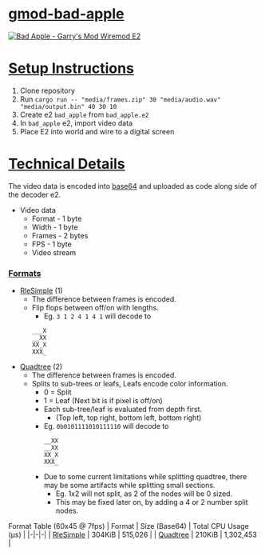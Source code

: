 
# [gmod-bad-apple](#)

[![Bad Apple - Garry's Mod Wiremod E2](https://img.youtube.com/vi/nf00VvO-mEk/0.jpg)](https://www.youtube.com/watch?v=nf00VvO-mEk)

# [Setup Instructions](#setup-instructions)

1. Clone repository
2. Run `cargo run -- "media/frames.zip" 30 "media/audio.wav" "media/output.bin" 40 30 10`
3. Create e2 `bad_apple` from `bad_apple.e2`
4. In `bad_apple` e2, import video data
5. Place E2 into world and wire to a digital screen

# [Technical Details](#technical-details)

The video data is encoded into [base64](https://en.wikipedia.org/wiki/Base64) and uploaded as code along side of the decoder e2.

* Video data
    * Format - 1 byte
    * Width - 1 byte
    * Frames - 2 bytes
    * FPS - 1 byte
    * Video stream

### [Formats](#formats)

* [RleSimple](src/format/rle_simple.rs) (1)
    * The difference between frames is encoded.
    * Flip flops between off/on with lengths.
        * Eg. `3 1 2 4 1 4 1` will decode to
        ```
        ___X
        __XX
        XX_X
        XXX_
        ```
* [Quadtree](src/format/quadtree.rs) (2)
    * The difference between frames is encoded.
    * Splits to sub-trees or leafs, Leafs encode color information.
        * 0 = Split
        * 1 = Leaf (Next bit is if pixel is off/on)
        * Each sub-tree/leaf is evaluated from depth first.
            * (Top left, top right, bottom left, bottom right)
        * Eg. `0b0101111010111110` will decode to
            ```
            __XX
            __XX
            XX_X
            XXX_
            ```
        * Due to some current limitations while splitting quadtree, there may be some artifacts while splitting small sections.
            * Eg. 1x2 will not split, as 2 of the nodes will be 0 sized.
            * This may be fixed later on, by adding a 4 or 2 number split nodes.

Format Table (60x45 @ 7fps)
| Format | Size (Base64) | Total CPU Usage (μs) |
|-|-|-|
| [RleSimple](src/format/rle_simple.rs) | 304KiB | 515,026 |
| [Quadtree](src/format/quadtree.rs) | 210KiB | 1,302,453 |
